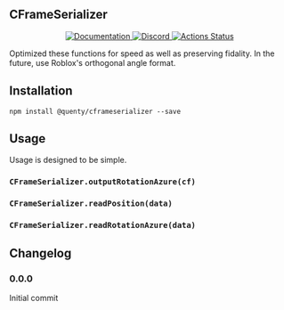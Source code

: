 ## CFrameSerializer
<div align="center">
  <a href="http://quenty.github.io/api/">
    <img src="https://img.shields.io/badge/docs-website-green.svg" alt="Documentation" />
  </a>
  <a href="https://discord.gg/mhtGUS8">
    <img src="https://img.shields.io/badge/discord-nevermore-blue.svg" alt="Discord" />
  </a>
  <a href="https://github.com/Quenty/NevermoreEngine/actions">
    <img src="https://github.com/Quenty/NevermoreEngine/workflows/luacheck/badge.svg" alt="Actions Status" />
  </a>
</div>

Optimized these functions for speed as well as preserving fidality. In the future, use Roblox's orthogonal angle format.

## Installation
```
npm install @quenty/cframeserializer --save
```

## Usage
Usage is designed to be simple.

### `CFrameSerializer.outputRotationAzure(cf)`

### `CFrameSerializer.readPosition(data)`

### `CFrameSerializer.readRotationAzure(data)`


## Changelog

### 0.0.0
Initial commit
